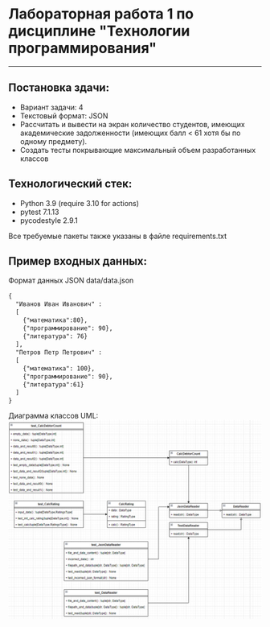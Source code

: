 # Лабораторная работа 1 по дисциплине "Технологии программирования"

---

## Постановка здачи:
* Вариант задачи: 4
* Текстовый формат: JSON
* Рассчитать и вывести на экран количество студентов,
имеющих академические задолженности (имеющих балл
< 61 хотя бы по одному предмету).
* Создать тесты покрывающие максимальный объем разработанных классов

## Технологический стек:
 * Python 3.9 (require  3.10 for actions)
 * pytest 7.1.13
 * pycodestyle 2.9.1
  
Все требуемые пакеты также указаны в файле requirements.txt

## Пример входных данных:
Формат данных JSON
    data/data.json
```
{
  "Иванов Иван Иванович" :
  [
    {"математика":80},
    {"программирование": 90},
    {"литература": 76}
  ],
  "Петров Петр Петрович" :
  [
    {"математика": 100},
    {"программирование": 90},
    {"литература":61}
  ]
}
```

Диаграмма классов UML:
![img.png](img.png)